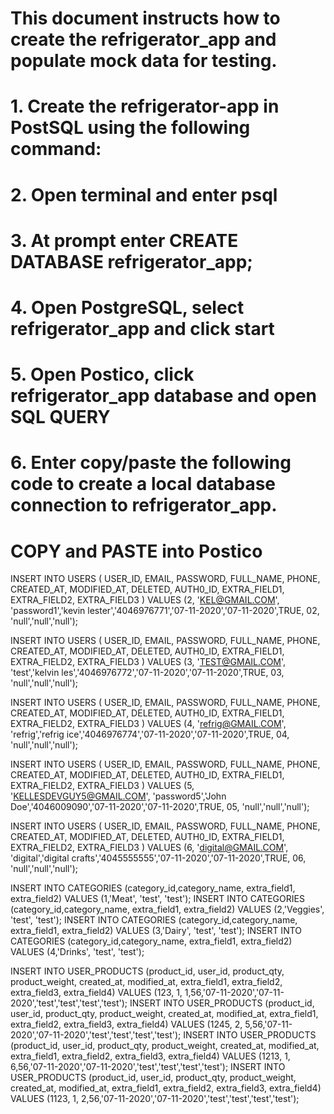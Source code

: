 # This document instructs how to create the refrigerator_app and populate mock data for testing.
# 1. Create the refrigerator-app in PostSQL using the following command:
# 2. Open terminal and enter psql <enter>
# 3. At prompt enter CREATE DATABASE refrigerator_app;
# 4. Open PostgreSQL, select refrigerator_app and click start
# 5. Open Postico, click refrigerator_app database and open SQL QUERY
# 6. Enter copy/paste the following code to create a local database connection to refrigerator_app.

# COPY and PASTE into Postico
INSERT INTO USERS
(
USER_ID, 
EMAIL, 
PASSWORD, 
FULL_NAME,
PHONE, 
CREATED_AT, 
MODIFIED_AT, 
DELETED,
AUTH0_ID, 
EXTRA_FIELD1, 
EXTRA_FIELD2, 
EXTRA_FIELD3
)
VALUES (2, 'KEL@GMAIL.COM', 'password1','kevin lester','4046976771','07-11-2020','07-11-2020',TRUE, 02, 'null','null','null');

INSERT INTO USERS
(
USER_ID, 
EMAIL, 
PASSWORD, 
FULL_NAME,
PHONE, 
CREATED_AT, 
MODIFIED_AT, 
DELETED,
AUTH0_ID, 
EXTRA_FIELD1, 
EXTRA_FIELD2, 
EXTRA_FIELD3
)
VALUES (3, 'TEST@GMAIL.COM', 'test','kelvin les','4046976772','07-11-2020','07-11-2020',TRUE, 03, 'null','null','null');

INSERT INTO USERS
(
USER_ID, 
EMAIL, 
PASSWORD, 
FULL_NAME,
PHONE, 
CREATED_AT, 
MODIFIED_AT, 
DELETED,
AUTH0_ID, 
EXTRA_FIELD1, 
EXTRA_FIELD2, 
EXTRA_FIELD3
)
VALUES (4, 'refrig@GMAIL.COM', 'refrig','refrig ice','4046976774','07-11-2020','07-11-2020',TRUE, 04, 'null','null','null');

INSERT INTO USERS
(
USER_ID, 
EMAIL, 
PASSWORD, 
FULL_NAME,
PHONE, 
CREATED_AT, 
MODIFIED_AT, 
DELETED,
AUTH0_ID, 
EXTRA_FIELD1, 
EXTRA_FIELD2, 
EXTRA_FIELD3
)
VALUES (5, 'KELLESDEVGUY5@GMAIL.COM', 'password5','John Doe','4046009090','07-11-2020','07-11-2020',TRUE, 05, 'null','null','null');

INSERT INTO USERS
(
USER_ID, 
EMAIL, 
PASSWORD, 
FULL_NAME,
PHONE, 
CREATED_AT, 
MODIFIED_AT, 
DELETED,
AUTH0_ID, 
EXTRA_FIELD1, 
EXTRA_FIELD2, 
EXTRA_FIELD3
)
VALUES (6, 'digital@GMAIL.COM', 'digital','digital crafts','4045555555','07-11-2020','07-11-2020',TRUE, 06, 'null','null','null');


INSERT INTO CATEGORIES (category_id,category_name, extra_field1, extra_field2)
VALUES (1,'Meat', 'test', 'test');
INSERT INTO CATEGORIES (category_id,category_name, extra_field1, extra_field2)
VALUES (2,'Veggies', 'test', 'test');
INSERT INTO CATEGORIES (category_id,category_name, extra_field1, extra_field2)
VALUES (3,'Dairy', 'test', 'test');
INSERT INTO CATEGORIES (category_id,category_name, extra_field1, extra_field2)
VALUES (4,'Drinks', 'test', 'test');

INSERT INTO USER_PRODUCTS (product_id, user_id, product_qty, product_weight, 
created_at, modified_at, extra_field1, extra_field2, extra_field3, extra_field4)
VALUES (123, 1, 1,56,'07-11-2020','07-11-2020','test','test','test','test');
INSERT INTO USER_PRODUCTS (product_id, user_id, product_qty, product_weight, 
created_at, modified_at, extra_field1, extra_field2, extra_field3, extra_field4)
VALUES (1245, 2, 5,56,'07-11-2020','07-11-2020','test','test','test','test');
INSERT INTO USER_PRODUCTS (product_id, user_id, product_qty, product_weight, 
created_at, modified_at, extra_field1, extra_field2, extra_field3, extra_field4)
VALUES (1213, 1, 6,56,'07-11-2020','07-11-2020','test','test','test','test');
INSERT INTO USER_PRODUCTS (product_id, user_id, product_qty, product_weight, 
created_at, modified_at, extra_field1, extra_field2, extra_field3, extra_field4)
VALUES (1123, 1, 2,56,'07-11-2020','07-11-2020','test','test','test','test');



